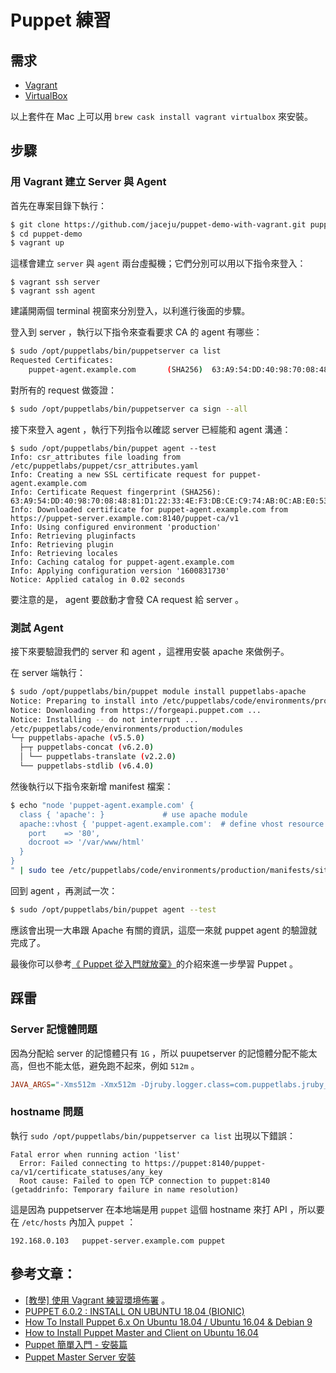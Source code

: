 # Puppet 練習

## 需求

- [Vagrant](https://www.vagrantup.com/)
- [VirtualBox](https://www.virtualbox.org/)

以上套件在 Mac 上可以用 `brew cask install vagrant virtualbox` 來安裝。

## 步驟

### 用 Vagrant 建立 Server 與 Agent

首先在專案目錄下執行：

```bash
$ git clone https://github.com/jaceju/puppet-demo-with-vagrant.git puppet-demo
$ cd puppet-demo
$ vagrant up
```

這樣會建立 `server` 與 `agent` 兩台虛擬機；它們分別可以用以下指令來登入：

```
$ vagrant ssh server
$ vagrant ssh agent
```

建議開兩個 terminal 視窗來分別登入，以利進行後面的步驟。

登入到 server ，執行以下指令來查看要求 CA 的 agent 有哪些：

```bash
$ sudo /opt/puppetlabs/bin/puppetserver ca list
Requested Certificates:
    puppet-agent.example.com       (SHA256)  63:A9:54:DD:40:98:70:08:48:81:D1:22:33:4E:F3:DB:CE:C9:74:AB:0C:AB:E0:53:15:2C:3A:93:40:01:53:03
```

對所有的 request 做簽證：

```bash
$ sudo /opt/puppetlabs/bin/puppetserver ca sign --all
```

接下來登入 agent ，執行下列指令以確認 server 已經能和 agent 溝通：

```
$ sudo /opt/puppetlabs/bin/puppet agent --test
Info: csr_attributes file loading from /etc/puppetlabs/puppet/csr_attributes.yaml
Info: Creating a new SSL certificate request for puppet-agent.example.com
Info: Certificate Request fingerprint (SHA256): 63:A9:54:DD:40:98:70:08:48:81:D1:22:33:4E:F3:DB:CE:C9:74:AB:0C:AB:E0:53:15:2C:3A:93:40:01:53:03
Info: Downloaded certificate for puppet-agent.example.com from https://puppet-server.example.com:8140/puppet-ca/v1
Info: Using configured environment 'production'
Info: Retrieving pluginfacts
Info: Retrieving plugin
Info: Retrieving locales
Info: Caching catalog for puppet-agent.example.com
Info: Applying configuration version '1600831730'
Notice: Applied catalog in 0.02 seconds
```

要注意的是， agent 要啟動才會發 CA request 給 server 。

### 測試 Agent

接下來要驗證我們的 server 和 agent ，這裡用安裝 apache 來做例子。

在 server 端執行：

```bash
$ sudo /opt/puppetlabs/bin/puppet module install puppetlabs-apache
Notice: Preparing to install into /etc/puppetlabs/code/environments/production/modules ...
Notice: Downloading from https://forgeapi.puppet.com ...
Notice: Installing -- do not interrupt ...
/etc/puppetlabs/code/environments/production/modules
└─┬ puppetlabs-apache (v5.5.0)
  ├─┬ puppetlabs-concat (v6.2.0)
  │ └── puppetlabs-translate (v2.2.0)
  └── puppetlabs-stdlib (v6.4.0)
```

然後執行以下指令來新增 manifest 檔案：

```bash
$ echo "node 'puppet-agent.example.com' {
  class { 'apache': }             # use apache module
  apache::vhost { 'puppet-agent.example.com':  # define vhost resource
    port    => '80',
    docroot => '/var/www/html'
  }
}
" | sudo tee /etc/puppetlabs/code/environments/production/manifests/site.pp
```

回到 agent ，再測試一次：

```bash
$ sudo /opt/puppetlabs/bin/puppet agent --test
```

應該會出現一大串跟 Apache 有關的資訊，這麼一來就 puppet agent 的驗證就完成了。

最後你可以參考[《 Puppet 從入門就放棄》](https://shazi7804.gitbooks.io/puppet-manage-guide/)的介紹來進一步學習 Puppet 。

## 踩雷

### Server 記憶體問題

因為分配給 server 的記憶體只有 `1G` ，所以 puupetserver 的記憶體分配不能太高，但也不能太低，避免跑不起來，例如 `512m` 。

```ini
JAVA_ARGS="-Xms512m -Xmx512m -Djruby.logger.class=com.puppetlabs.jruby_utils.jruby.Slf4jLogger"
```

### hostname 問題

執行 `sudo /opt/puppetlabs/bin/puppetserver ca list` 出現以下錯誤：

```
Fatal error when running action 'list'
  Error: Failed connecting to https://puppet:8140/puppet-ca/v1/certificate_statuses/any_key
  Root cause: Failed to open TCP connection to puppet:8140 (getaddrinfo: Temporary failure in name resolution)
```

這是因為 puppetserver 在本地端是用 `puppet` 這個 hostname 來打 API ，所以要在 `/etc/hosts` 內加入 `puppet` ：

```
192.168.0.103   puppet-server.example.com puppet
```

## 參考文章：

- [[教學] 使用 Vagrant 練習環境佈署](http://gogojimmy.net/2013/05/26/vagrant-tutorial/) 。
- [PUPPET 6.0.2 : INSTALL ON UBUNTU 18.04 (BIONIC)](https://www.bogotobogo.com/DevOps/Puppet/Puppet6-Install-on-Ubuntu18.0.4.php)
- [How To Install Puppet 6.x On Ubuntu 18.04 / Ubuntu 16.04 & Debian 9](https://www.itzgeek.com/how-tos/linux/ubuntu-how-tos/how-to-install-puppet-on-ubuntu-16-04.html)
- [How to Install Puppet Master and Client on Ubuntu 16.04](https://medium.com/@Alibaba_Cloud/how-to-install-puppet-master-and-client-on-ubuntu-16-04-9f8c241125df)
- [Puppet 簡單入門 - 安裝篇](https://pylixm.cc/posts/2019-11-26-Puppet-tutorial-two.html)
- [Puppet Master Server 安裝](https://shazi7804.gitbooks.io/puppet-manage-guide/content/basic/install-master-server.html)
